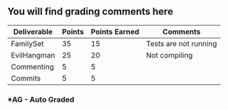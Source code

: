 ## You will find grading comments here 

| Deliverable        | Points | Points Earned | Comments
| ------------------ | ------ | ------------- | ------------------------
| FamilySet          |  35    |      15       | Tests are not running
| EvilHangman        |  25    |      20       | Not compiling
| Commenting         |  5     |      5        |
| Commits            |  5     |      5        |




### *AG - Auto Graded


